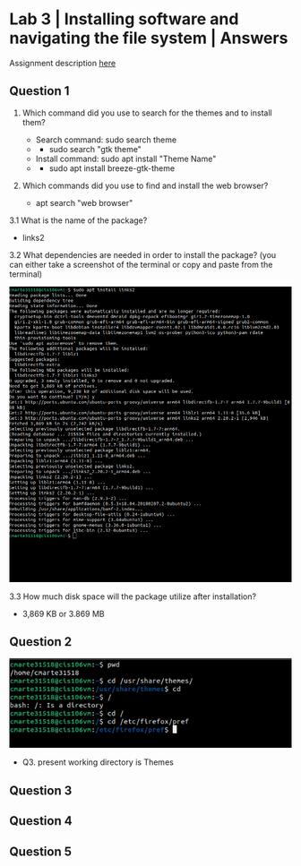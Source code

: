 # Lab 3 | Installing software and navigating the file system | Answers
Assignment description [here](https://raw.githubusercontent.com/ra559/cis106/main/labs/lab3.md)

## Question 1

1. Which command did you use to search for the themes and to install them?

   * Search command: sudo search theme
   * - sudo search "gtk theme"
   * Install command: sudo apt install "Theme Name" 
   * - sudo apt install breeze-gtk-theme

2. Which commands did you use to find and install the web browser?

   * apt search "web browser"

3.1 What is the name of the package?

* links2  

3.2 What dependencies are needed in order to install the package? (you can either take a screenshot of the terminal or copy and paste from the terminal)

![Terminal](../images/q3.png)

3.3 How much disk space will the package utilize after installation?

  * 3,869 KB or 3.869 MB
 

## Question 2
![Question2](../images/questionnum2.png)
  * Q3. present working directory is Themes
## Question 3

## Question 4

## Question 5